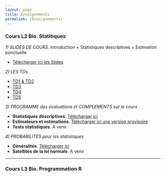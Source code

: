 ```yaml
---
layout: page
title: Enseignements
permalink: /Enseignements/
---
```



### Cours L2 Bio. Statitiques

*1) SLIDES DE COURS*. Introduction + Statistiques descriptives + Estimation ponctuelle

- [Télécharger ici les Slides](./Publications/MSV31_cours.pdf)


*2) LES TDs*

- [TD1 & TD2](./Publications/MSV31_TD1.pdf)
- [TD3](./Publications/MSV31_TD3.pdf)
- [TD4](./Publications/MSV31_TD4.pdf)
- [TD5](./Publications/MSV31_TD5.pdf)

*3)  PROGRAMME des évaluations et COMPLEMENTS sur le cours*

- **Statistiques descriptives**. [Télécharger ici](./Publications/Stat_descriptives.pdf) 
- **Estimateurs et estimations**. [Télécharger ici une version provisoire](./Publications/Estimation.pdf)
- **Tests statistiques**. A venir

*4) PROBABILITES pour les statistiques*

- **Généralités**. [Télécharger ici](./Publications/Rappels_probabilites.pdf) 
- **Satellites de la loi normale**. A venir


---

### Cours L3 Bio. Programmation R



